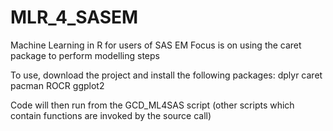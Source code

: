 # MLR_4_SASEM
Machine Learning in R for users of SAS EM
Focus is on using the caret package to perform modelling steps

To use, download the project and install the following packages:
dplyr
caret
pacman
ROCR
ggplot2

Code will then run from the GCD_ML4SAS script (other scripts which contain functions are invoked by the source call)
